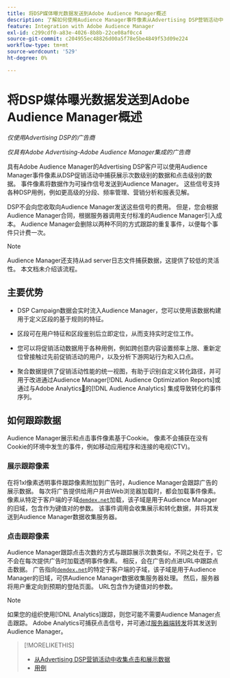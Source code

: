 ```yaml
---
title: 将DSP媒体曝光数据发送到Adobe Audience Manager概述
description: 了解如何使用Audience Manager事件像素从Advertising DSP营销活动中捕获展示级别和点击级别的数据
feature: Integration with Adobe Audience Manager
exl-id: c299cdf0-a83e-4026-8b8b-22ce08af0cc4
source-git-commit: c204955ec48826d00a5f78e5be4849f53d09e224
workflow-type: tm+mt
source-wordcount: '529'
ht-degree: 0%

---
```


# 将DSP媒体曝光数据发送到Adobe Audience Manager概述

*仅使用Advertising DSP的广告商*

*仅具有Adobe Advertising-Adobe Audience Manager集成的广告商*

具有Adobe Audience Manager的Advertising DSP客户可以使用Audience Manager事件像素从DSP促销活动中捕获展示次数级别的数据和点击级别的数据。 事件像素将数据作为可操作信号发送到Audience Manager。 这些信号支持各种DSP用例，例如更高级的分段、频率管理、营销分析和报表见解。

DSP不会向您收取向Audience Manager发送这些信号的费用。 但是，您会根据Audience Manager合同，根据服务器调用支付标准的Audience Manager引入成本。 Audience Manager会删除以两种不同的方式跟踪的重复事件，以便每个事件只计费一次。

>[!NOTE]
>
> Audience Manager还支持从ad server日志文件捕获数据，这提供了较低的灵活性。 本文档未介绍该流程。

## 主要优势

* DSP Campaign数据会实时流入Audience Manager，您可以使用该数据构建用于定义区段的基于规则的特征。

* 区段可在用户特征和区段鉴别后立即定位，从而支持实时定位工作。

* 您可以将促销活动数据用于各种用例，例如跨创意内容设置频率上限、重新定位曾接触过先前促销活动的用户，以及分析下游网站行为和入口点。

* 聚合数据提供了促销活动性能的统一视图，有助于识别自定义转化路径，并可用于改进通过Audience Manager[!DNL Audience Optimization Reports]或通过与Adobe Analytics[&#128279;](/help/integrations/audience-manager/audience-analytics.md)的[!DNL Audience Analytics] 集成导致转化的事件序列。

## 如何跟踪数据

Audience Manager展示和点击事件像素基于Cookie。 像素不会捕获在没有Cookie的环境中发生的事件，例如移动应用程序和连接的电视(CTV)。<!-- 6/24: CTV inventory isn't clickable, and impression tracking would be lost when we convert users from IP to cookies. -->

### 展示跟踪像素

在将1xl像素透明事件跟踪像素附加到广告时，Audience Manager会跟踪广告的展示数据。 每次将广告提供给用户并由Web浏览器加载时，都会加载事件像素。 像素从特定于客户端的子域[`demdex.net`](https://experienceleague.adobe.com/docs/audience-manager/user-guide/reference/demdex-calls.html)加载，该子域是用于Audience Manager的旧域，包含作为键值对的参数。 该事件调用会收集展示和转化数据，并将其发送到Audience Manager数据收集服务器。

### 点击跟踪像素

Audience Manager跟踪点击次数的方式与跟踪展示次数类似，不同之处在于，它不会在每次提供广告时加载透明事件像素。 相反，会在广告的点进URL中跟踪点击数据。 广告指向[`demdex.net`](https://experienceleague.adobe.com/docs/audience-manager/user-guide/reference/demdex-calls.html)的特定于客户端的子域，该子域是用于Audience Manager的旧域，可供Audience Manager数据收集服务器处理。 然后，服务器将用户重定向到预期的登陆页面。 URL包含作为键值对的参数。

>[!NOTE]
>
>如果您的组织使用[!DNL Analytics]跟踪，则您可能不需要Audience Manager点击跟踪。 Adobe Analytics可捕获点击信号，并可通过[服务器端转发](https://experienceleague.adobe.com/docs/analytics/admin/admin-tools/server-side-forwarding/ssf.html)将其发送到Audience Manager。

>[!MORELIKETHIS]
>
>* [从Advertising DSP营销活动中收集点击和展示数据](collect.md)
>* [用例](use-cases.md)
